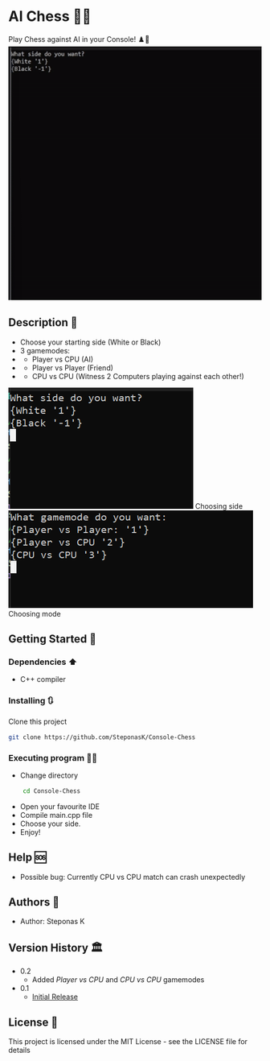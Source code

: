 # AI Chess 🏁🤖

Play Chess against AI in your Console! ♟️🏁
![CPU vs CPU mode](README-images/CPU-vs-CPU-mode.gif)
## Description  📖

* Choose your starting side (White or Black)
* 3 gamemodes:
* * Player vs CPU (AI)
* * Player vs Player (Friend)
* * CPU vs CPU (Witness 2 Computers playing against each other!)

![](README-images/choose-side.png) Choosing side
![](README-images/choose-mode.png) Choosing mode

## Getting Started 🚀 

### Dependencies ⬆️

* C++ compiler

### Installing 🔃

Clone this project
```bash
git clone https://github.com/SteponasK/Console-Chess
```

### Executing program 🏃‍♂️

* Change directory
```bash
    cd Console-Chess
```
* Open your favourite IDE
* Compile main.cpp file
* Choose your side.
* Enjoy!


## Help 🆘
* Possible bug:
Currently CPU vs CPU match can crash unexpectedly

## Authors 👑

* Author: Steponas K

## Version History 🏛️

* 0.2
    * Added *Player vs CPU* and *CPU vs CPU* gamemodes 
* 0.1
    * [Initial Release](https://github.com/SteponasK/Chess-CLI)

## License 📜

This project is licensed under the MIT License - see the LICENSE file for details
